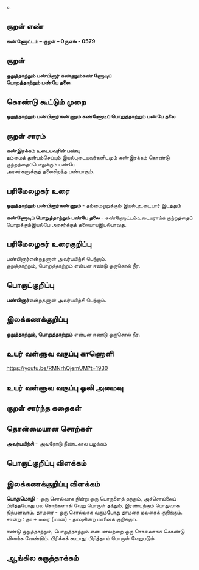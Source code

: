உ

## குறள் எண் 

**கண்ணோட்டம் – குறள் – 0ருஎ௯ - 0579**  

## குறள் 

**ஒறுத்தாற்றும் பண்பினார் கண்ணும்கண் ணோடிப்  
பொறத்தாற்றும் பண்பே தலை.**  

## கொண்டு கூட்டும் முறை

**ஒறுத்தாற்றும் பண்பினார்கண்ணும் கண்ணோடிப் பொறுத்தாற்றும் பண்பே தலை**

## குறள் சாரம் 

**கண்இரக்கம் உடையவரின் பண்பு**  
தம்மைத் துன்பம்செய்யும் இயல்புடையவர்களிடமும் கண்இரக்கம் கொண்டு குற்றத்தைப்பொறுக்கும் பண்பே  
அரசர்களுக்குத் தலைசிறந்த பண்பாகும்.  

## பரிமேலழகர் உரை

**ஒறுத்தாற்றும் பண்பினார்கண்ணும்** - தம்மைஒறுக்கும் இயல்புஉடையார் இடத்தும்  

**கண்ணோடிப் பொறுத்தாற்றும் பண்பே தலை** - கண்ணோட்டம்உடையராய்க் குற்றத்தைப் பொறுக்கும்இயல்பே அரசர்க்குத் தலையாயஇயல்பாவது. 

## பரிமேலழகர் உரைகுறிப்பு   

பண்பினார்என்றதனான் அவர்பயிற்சி பெற்றாம்.  
ஒறுத்தாற்றும், பொறுத்தாற்றும் என்பன ஈண்டு ஒருசொல் நீர.    

## பொருட்குறிப்பு 

**பண்பினார்**என்றதனான் அவர்பயிற்சி பெற்றாம்.  
 
## இலக்கணக்குறிப்பு  

**ஒறுத்தாற்றும், பொறுத்தாற்றும்** என்பன ஈண்டு ஒருசொல் நீர.   

## உயர் வள்ளுவ வகுப்பு காணொளி

https://youtu.be/RMNrhQjemUM?t=1930 

## உயர் வள்ளுவ வகுப்பு ஒலி அமைவு 

 
## குறள் சார்ந்த கதைகள் 


## தொன்மையான சொற்கள்  

**அவர்பயிற்சி** - அவரோடு நீண்டகால பழக்கம்   

## பொருட்குறிப்பு விளக்கம்


## இலக்கணக்குறிப்பு விளக்கம்

**பொதுமொழி** - ஒரு சொல்லாக நின்று ஒரு பொருளைத் தந்தும், அச்சொல்லைப் பிரித்தபோது பல சொற்களாகி வேறு பொருள் தந்தும், இரண்டற்கும் பொதுவாக நிற்பனவாம். தாமரை - ஒரு சொல்லாக வரும்போது தாமரை மலரைக் குறிக்கும். சான்று : தா + மரை (மான்) - தாவுகின்ற மானைக் குறிக்கும்.   

ஈண்டு ஒறுத்தாற்றும், பொறுத்தாற்றும் என்பனவற்றை ஒரு சொல்லாகக் கொண்டு விளங்க வேண்டும். பிரிக்கக் கூடாது; பிரித்தால் பொருள் வேறுபடும். 

## ஆங்கில கருத்தாக்கம் 


